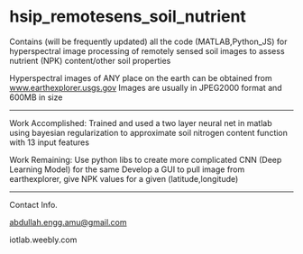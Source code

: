 # hsip_remotesens_soil_nutrient
Contains (will be frequently updated) all the code (MATLAB,Python_JS) for hyperspectral image processing of remotely sensed soil images to assess nutrient (NPK) content/other soil properties

Hyperspectral images of ANY place on the earth can be obtained from www.earthexplorer.usgs.gov
Images are usually in JPEG2000 format and 600MB in size

----------------------------------------------------------------------------------------------------

Work Accomplished:
Trained and used a two layer neural net in matlab using bayesian regularization to approximate soil nitrogen content function with 13 input features

Work Remaining:
Use python libs to create more complicated CNN (Deep Learning Model) for the same
Develop a GUI to pull image from earthexplorer, give NPK values for a given (latitude,longitude)

-----------------------------------------------------------------------------------------------------

Contact Info.

abdullah.engg.amu@gmail.com

iotlab.weebly.com
